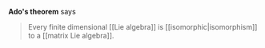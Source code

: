 **Ado's theorem** says 

> Every finite dimensional [[Lie algebra]] is [[isomorphic|isomorphism]] to a [[matrix Lie algebra]].